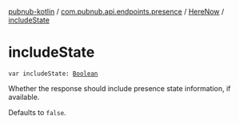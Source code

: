 [pubnub-kotlin](../../index.md) / [com.pubnub.api.endpoints.presence](../index.md) / [HereNow](index.md) / [includeState](./include-state.md)

# includeState

`var includeState: `[`Boolean`](https://kotlinlang.org/api/latest/jvm/stdlib/kotlin/-boolean/index.html)

Whether the response should include presence state information, if available.

Defaults to `false`.

